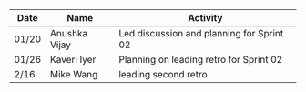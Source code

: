 
|Date| Name|   Activity     |
|----|-----|----------------|
| 01/20 | Anushka Vijay| Led discussion and planning for Sprint 02 |
|01/26| Kaveri Iyer | Planning on leading retro for Sprint 02 |
|2/16| Mike Wang | leading second retro | 
